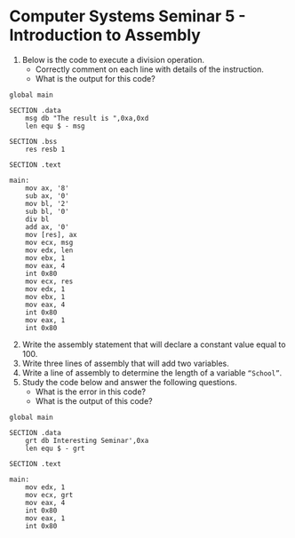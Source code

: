 # Computer Systems Seminar 5 - Introduction to Assembly

1. Below is the code to execute a division operation.
   - Correctly comment on each line with details of the instruction.
   - What is the output for this code?

```assembly
global main

SECTION .data
    msg db "The result is ",0xa,0xd
    len equ $ - msg
    
SECTION .bss
    res resb 1
    
SECTION .text

main:
    mov ax, '8'
    sub ax, '0'
    mov bl, '2'
    sub bl, '0'
    div bl
    add ax, '0'
    mov [res], ax
    mov ecx, msg
    mov edx, len
    mov ebx, 1
    mov eax, 4
    int 0x80
    mov ecx, res
    mov edx, 1
    mov ebx, 1
    mov eax, 4
    int 0x80
    mov eax, 1
    int 0x80
```

2. Write the assembly statement that will declare a constant value equal to 100.
3. Write three lines of assembly that will add two variables.
4. Write a line of assembly to determine the length of a variable `“School”`.
5. Study the code below and answer the following questions.
   - What is the error in this code?
   - What is the output of this code?

```assembly
global main

SECTION .data
    grt db Interesting Seminar',0xa
    len equ $ - grt
    
SECTION .text

main:
    mov edx, 1
    mov ecx, grt
    mov eax, 4
    int 0x80
    mov eax, 1
    int 0x80
```

